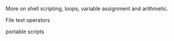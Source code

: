 More on shell scripting, loops, variable assignment and arithmetic.

File test operators

portable scripts
